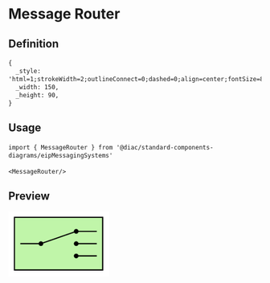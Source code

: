 # Message Router

## Definition

```
{
  _style: 'html=1;strokeWidth=2;outlineConnect=0;dashed=0;align=center;fontSize=8;shape=mxgraph.eip.content_based_router;verticalLabelPosition=bottom;verticalAlign=top;fillColor=#c0f5a9;',
  _width: 150,
  _height: 90,
}
```

## Usage

```
import { MessageRouter } from '@diac/standard-components-diagrams/eipMessagingSystems'

<MessageRouter/>
```

## Preview

<img src="./message-router.png" width="200"/>
